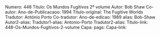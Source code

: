 Numero: 448
Titulo: Os Mundos Fugitivos 2º volume
Autor: Bob Shaw
Co-autor: 
Ano-de-Publicacaoo: 1994
Titulo-original: The Fugitive Worlds
Tradutor: António Porto
Co-tradutor: 
Ano-de-edicao: 1989
alias: Bob-Shaw
Autor2-alias: 
Tradutor1-alias: Antonio-Porto
Tradutor2-alias: 
Titulo-link: 448-Os-Mundos-Fugitivos-2-volume
Capa: 
pags: 
Capa-link: